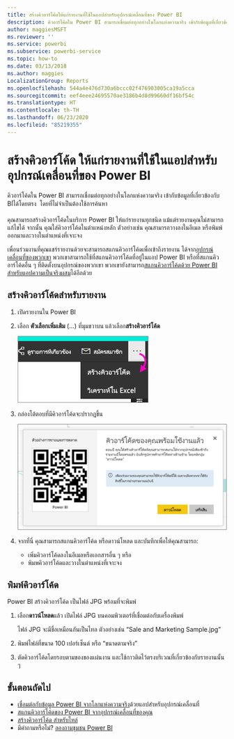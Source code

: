 ```yaml
---
title: สร้างคิวอาร์โค้ดให้แก่รายงานที่ใช้ในแอปสำหรับอุปกรณ์เคลื่อนที่ของ Power BI
description: คิวอาร์โค้ดใน Power BI สามารถเชื่อมต่อทุกอย่างในโลกแห่งความจริง เข้ากับข้อมูลที่เกี่ยวข้องกับ BI ในแอป Power BI สำหรับอุปกรณ์เคลื่อนที่ได้โดยตรง โดยที่ไม่จำเป็นต้องใช้การค้นหา
author: maggiesMSFT
ms.reviewer: ''
ms.service: powerbi
ms.subservice: powerbi-service
ms.topic: how-to
ms.date: 03/13/2018
ms.author: maggies
LocalizationGroup: Reports
ms.openlocfilehash: 544a4e476d730a6bccc02f476903005ca19a5cca
ms.sourcegitcommit: eef4eee24695570ae3186b4d8d99660df16bf54c
ms.translationtype: HT
ms.contentlocale: th-TH
ms.lasthandoff: 06/23/2020
ms.locfileid: "85219355"
---
```

# <a name="create-a-qr-code-for-a-report-in-power-bi-to-use-in-the-mobile-apps"></a>สร้างคิวอาร์โค้ด ให้แก่รายงานที่ใช้ในแอปสำหรับอุปกรณ์เคลื่อนที่ของ Power BI
คิวอาร์โค้ดใน Power BI สามารถเชื่อมต่อทุกอย่างในโลกแห่งความจริง เข้ากับข้อมูลที่เกี่ยวข้องกับ BI่ได้โดยตรง &#151; โดยที่ไม่จำเป็นต้องใช้การค้นหา

คุณสามารถสร้างคิวอาร์โค้ดในบริการ Power BI ให้แก่รายงานทุกชนิด แม้แต่รายงานคุณไม่สามารถแก้ไขได้ จากนั้น คุณใส่คิวอาร์โค้ดในตำแหน่งหลัก ตัวอย่างเช่น คุณสามารถวางลงในอีเมล หรือพิมพ์ออกมาและวางในตำแหน่งที่เจาะจง 

เพื่อนร่วมงานที่คุณแชร์รายงานด้วยจะสามารถสแกนคิวอาร์โค้ดเพื่อเข้าถึงรายงาน ได้จาก[อุปกรณ์เคลื่อนที่ของพวกเขา](../consumer/mobile/mobile-apps-qr-code.md) พวกเขาสามารถใช้ที่สแกนคิวอาร์โค้ดที่อยู่ในแอป Power BI หรือที่สแกนคิวอาร์โค้ดอื่น ๆ ที่ติดตั้งบนอุปกรณ์ของพวกเขา พวกเขายังสามารถ[สแกนคิวอาร์โค้ดด้วย Power BI สำหรับแอปความเป็นจริงผสม](../consumer/mobile/mobile-mixed-reality-app.md#scan-a-report-qr-code-in-holographic-view)ได้อีกด้วย

## <a name="create-a-qr-code-for-a-report"></a>สร้างคิวอาร์โค้ดสำหรับรายงาน
1. เปิดรายงานใน Power BI
2. เลือก **ตัวเลือกเพิ่มเติม** (...) ที่มุมขวาบน แล้วเลือก**สร้างคิวอาร์โค้ด** 
   
    ![](media/service-create-qr-code-for-report/power-bi-create-qr-code-report.png)
3. กล่องโต้ตอบที่มีคิวอาร์โค้ดจะปรากฏขึ้น 
   
    ![](media/service-create-qr-code-for-report/powerbi_report_qrcode.png)
4. จากที่นี่ คุณสามารถสแกนคิวอาร์โค้ด หรือดาวน์โหลด และบันทึกเพื่อให้คุณสามารถ: 
   
   * เพิ่มคิวอาร์โค้ดลงในอีเมลหรือเอกสารอื่น ๆ หรือ 
   * พิมพคิวอาร์โค้ดและวางในตำแหน่งที่เจาะจง 

## <a name="print-the-qr-code"></a>พิมพ์คิวอาร์โค้ด
Power BI สร้างคิวอาร์โค้ด เป็นไฟล์ JPG พร้อมที่จะพิมพ์ 

1. เลือก**ดาวน์โหลด**แล้ว เปิดไฟล์ JPG บนคอมพิวเตอร์ที่เชื่อมต่อกับเครื่องพิมพ์  
   
   ไฟล์ JPG จะมีชื่อเหมือนกันเป็นไทล ตัวอย่างเช่น “Sale and Marketing Sample.jpg”
   
1. พิมพ์ไฟล์ที่ขนาด 100 เปอร์เซ็นต์ หรือ “ขนาดตามจริง”  
2. ตัดคิวอาร์โค้ดโดยรอบตามของของแผ่นงาน และใช้กาวติดไว้ตรงบริเวณที่เกี่ยวข้องกับรายงานนั้น ๆ 

## <a name="next-steps"></a>ขั้นตอนถัดไป
* [เชื่อมต่อกับข้อมูล Power BI จากโลกแห่งความจริง](../consumer/mobile/mobile-apps-data-in-real-world-context.md)ด้วยแอปสำหรับอุปกรณ์เคลื่อนที่
* [สแกนคิวอาร์โค้ดของ Power BI จากอุปกรณ์เคลื่อนที่ของคุณ](../consumer/mobile/mobile-apps-qr-code.md)
* [สร้างคิวอาร์โค้ด สำหรับไทล์](service-create-qr-code-for-tile.md)
* มีคำถามหรือไม่? [ลองถามชุมชน Power BI](https://community.powerbi.com/)

